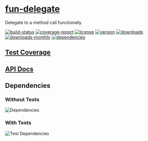 # [fun-delegate](https://bagrounds.gitlab.io/fun-delegate)

Delegate to a method call functionally

[![build-status](https://gitlab.com/bagrounds/fun-delegate/badges/master/build.svg)](https://gitlab.com/bagrounds/fun-delegate/commits/master)
[![coverage-report](https://gitlab.com/bagrounds/fun-delegate/badges/master/coverage.svg)](https://gitlab.com/bagrounds/fun-delegate/commits/master)
[![license](https://img.shields.io/npm/l/fun-delegate.svg)](https://www.npmjs.com/package/fun-delegate)
[![version](https://img.shields.io/npm/v/fun-delegate.svg)](https://www.npmjs.com/package/fun-delegate)
[![downloads](https://img.shields.io/npm/dt/fun-delegate.svg)](https://www.npmjs.com/package/fun-delegate)
[![downloads-monthly](https://img.shields.io/npm/dm/fun-delegate.svg)](https://www.npmjs.com/package/fun-delegate)
[![dependencies](https://david-dm.org/bagrounds/fun-delegate/status.svg)](https://david-dm.org/bagrounds/fun-delegate)

## [Test Coverage](https://bagrounds.gitlab.io/fun-delegate/coverage/lcov-report/index.html)

## [API Docs](https://bagrounds.gitlab.io/fun-delegate/index.html)

## Dependencies

### Without Tests

![Dependencies](https://bagrounds.gitlab.io/fun-delegate/img/dependencies.svg)

### With Tests

![Test Dependencies](https://bagrounds.gitlab.io/fun-delegate/img/dependencies-test.svg)

